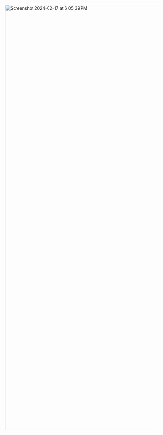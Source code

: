 <img width="1404" alt="Screenshot 2024-02-17 at 6 05 39 PM" src="https://github.com/bilelhichem/Shopease_nodejs/assets/101928436/610c403c-7368-49f5-b5bb-e66f26d219fe">
